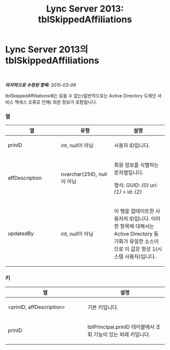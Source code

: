 ﻿---
title: 'Lync Server 2013: tblSkippedAffiliations'
TOCTitle: tblSkippedAffiliations
ms:assetid: 0b129b54-a7a8-42a6-9279-0e08410c06ec
ms:mtpsurl: https://technet.microsoft.com/ko-kr/library/Gg558611(v=OCS.15)
ms:contentKeyID: 49302760
ms.date: 08/10/2015
mtps_version: v=OCS.15
ms.translationtype: HT
---

# Lync Server 2013의 tblSkippedAffiliations

 

_**마지막으로 수정된 항목:** 2015-03-09_

tblSkippedAffiliations에는 읽을 수 없는(일반적으로는 Active Directory 도메인 서비스 액세스 오류로 인해) 회원 정보가 포함됩니다.

### 열

<table>
<colgroup>
<col style="width: 33%" />
<col style="width: 33%" />
<col style="width: 33%" />
</colgroup>
<thead>
<tr class="header">
<th>열</th>
<th>유형</th>
<th>설명</th>
</tr>
</thead>
<tbody>
<tr class="odd">
<td><p>prinID</p></td>
<td><p>int, null이 아님</p></td>
<td><p>사용자 ID입니다.</p></td>
</tr>
<tr class="even">
<td><p>affDescription</p></td>
<td><p>nvarchar(256), null이 아님</p></td>
<td><p>회원 정보를 식별하는 문자열입니다.</p>
<p>형식: GUID: <em>{0}</em> uri: <em>{1}</em> &gt; id: <em>{2}</em></p></td>
</tr>
<tr class="odd">
<td><p>updatedBy</p></td>
<td><p>int, null이 아님</p></td>
<td><p>이 행을 업데이트한 사용자의 ID입니다. 이러한 항목에 대해서는 Active Directory 동기화가 유일한 소스이므로 이 값은 항상 1(시스템 사용자)입니다.</p></td>
</tr>
</tbody>
</table>


### 키

<table>
<colgroup>
<col style="width: 50%" />
<col style="width: 50%" />
</colgroup>
<thead>
<tr class="header">
<th>열</th>
<th>설명</th>
</tr>
</thead>
<tbody>
<tr class="odd">
<td><p>&lt;prinID, affDescription&gt;</p></td>
<td><p>기본 키입니다.</p></td>
</tr>
<tr class="even">
<td><p>prinID</p></td>
<td><p>tblPrincipal.prinID 테이블에서 조회 기능이 있는 외래 키입니다.</p></td>
</tr>
</tbody>
</table>

